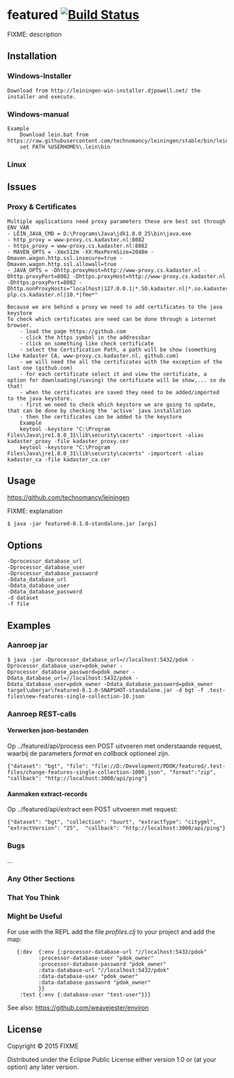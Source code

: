# featured [![Build Status](http://sou592.so.kadaster.nl:8084/buildStatus/icon?job=featured)](http://sou592.so.kadaster.nl:8084/job/featured/)

FIXME: description

## Installation

### Windows-Installer
	Download from http://leiningen-win-installer.djpowell.net/ the installer and execute.

### Windows-manual
	Example
		Download lein.bat from https://raw.githubusercontent.com/technomancy/leiningen/stable/bin/lein.bat
		set PATH %USERHOME%\.lein\bin		
	
### Linux

## Issues

### Proxy & Certificates
	Multiple applications need proxy parameters these are best set through ENV_VAR
	- LEIN_JAVA_CMD = D:\Programs\Java\jdk1.8.0_25\bin\java.exe
	- http_proxy = www-proxy.cs.kadaster.nl:8082
	- https_proxy = www-proxy.cs.kadaster.nl:8082
	- MAVEN_OPTS = -Xmx512m -XX:MaxPermSize=2048m -Dmaven.wagon.http.ssl.insecure=true -Dmaven.wagon.http.ssl.allowall=true
	- JAVA_OPTS = -Dhttp.proxyHost=http://www-proxy.cs.kadaster.nl -Dhttp.proxyPort=8082 -Dhttps.proxyHost=http://www-proxy.cs.kadaster.nl -Dhttps.proxyPort=8082 -Dhttp.nonProxyHosts="localhost|127.0.0.1|*.SO.kadaster.nl|*.so.kadaster.nl|orchestration-plp.cs.kadaster.nl|10.*|fme*"
	
	Because we are behind a proxy we need to add certificates to the java keystore
	To check which certificates are need can be done through a internet browser.
		- load the page https://github.com 
		- click the https symbol in the addressbar
		- click on something like check certificate 
		- select the Certification Path, a path will be show (something like Kadaster CA, www-proxy.cs.kadaster.nl, github.com) 
		- we will need the all the certificates with the exception of the last one (github.com)
		- for each certificate select it and view the certificate, a option for downloading(/saving) the certificate will be show,... so do that!
		- when the certificates are saved they need to be added/imported to the java keystore.
		- first we need to check which keystore we are going to update, that can be done by checking the 'active' java installation
		- then the certificates can be added to the keystore
		Example
		keytool -keystore "C:\Program Files\Java\jre1.8.0_31\lib\security\cacerts" -importcert -alias kadaster_proxy -file kadaster_proxy.cer
		keytool -keystore "C:\Program Files\Java\jre1.8.0_31\lib\security\cacerts" -importcert -alias kadaster_ca -file kadaster_ca.cer

## Usage

https://github.com/technomancy/leiningen

FIXME: explanation

    $ java -jar featured-0.1.0-standalone.jar [args]

## Options
    -Dprocessor_database_url
    -Dprocessor_database_user
    -Dprocessor_database_password
    -Ddata_database_url
    -Ddata_database_user
    -Ddata_database_password
    -d dataset
    -f file

## Examples

### Aanroep jar
    $ java -jar -Dprocessor_database_url=//localhost:5432/pdok -Dprocessor_database_user=pdok_owner -Dprocessor_database_password=pdok_owner -Ddata_database_url=//localhost:5432/pdok -Ddata_database_user=pdok_owner -Ddata_database_password=pdok_owner target\uberjar\featured-0.1.0-SNAPSHOT-standalone.jar -d bgt -f .test-files\new-features-single-collection-10.json

### Aanroep REST-calls
#### Verwerken json-bestanden
Op ../featured/api/process een POST uitvoeren met onderstaande request, waarbij de parameters _format_ en _callback_ optioneel zijn.
    
    {"dataset": "bgt", "file": "file://D:/Development/PDOK/featured/.test-files/change-features-single-collection-1000.json", "format":"zip", "callback": "http://localhost:3000/api/ping"}

#### Aanmaken extract-records    
Op ../featured/api/extract een POST uitvoeren met request:
  
    {"dataset": "bgt", "collection": "buurt", "extractType": "citygml", "extractVersion": "25",  "callback": "http://localhost:3000/api/ping"}
    
    
### Bugs

...

### Any Other Sections
### That You Think
### Might be Useful

For use with the REPL add the file _profiles.clj_ to your project and add the map:

       {:dev  {:env {:processor-database-url "//localhost:5432/pdok"
              :processor-database-user "pdok_owner"
              :processor-database-password "pdok_owner"
              :data-database-url "//localhost:5432/pdok"
              :data-database-user "pdok_owner"
              :data-database-password "pdok_owner"
              }}
        :test {:env {:database-user "test-user"}}}

See also: https://github.com/weavejester/environ        

## License

Copyright © 2015 FIXME

Distributed under the Eclipse Public License either version 1.0 or (at
your option) any later version.

